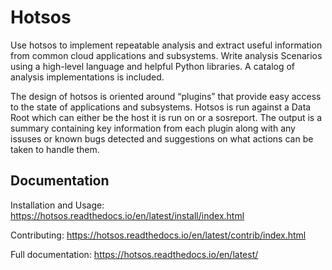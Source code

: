 # Hotsos

Use hotsos to implement repeatable analysis and extract useful information from common cloud applications and subsystems. Write analysis Scenarios using a high-level language and helpful Python libraries. A catalog of analysis implementations is included.

The design of hotsos is oriented around “plugins” that provide easy access to the state of applications and subsystems. Hotsos is run against a Data Root which can either be the host it is run on or a sosreport. The output is a summary containing key information from each plugin along with any issuses or known bugs detected and suggestions on what actions can be taken to handle them.

## Documentation

Installation and Usage: https://hotsos.readthedocs.io/en/latest/install/index.html

Contributing: https://hotsos.readthedocs.io/en/latest/contrib/index.html

Full documentation: https://hotsos.readthedocs.io/en/latest/
